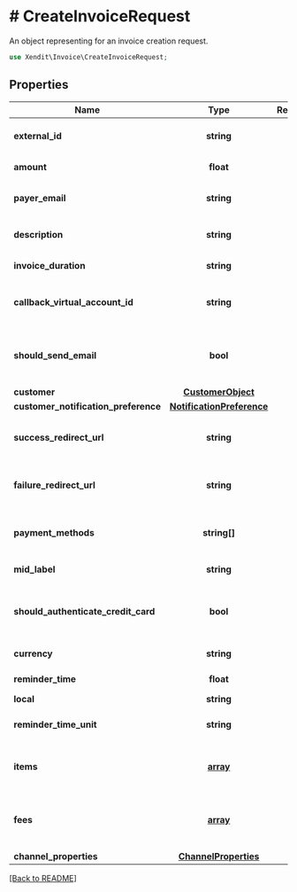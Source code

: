 # # CreateInvoiceRequest
An object representing for an invoice creation request.

```php
use Xendit\Invoice\CreateInvoiceRequest;
```

## Properties

| Name | Type | Required | Description | Examples |
|------------|:-------------:|:-------------:|-------------|:-------------:|
| **external_id** | **string** | ☑️ | The external ID of the invoice. | null |
| **amount** | **float** | ☑️ | The invoice amount. | null |
| **payer_email** | **string** |  | The email address of the payer. | null |
| **description** | **string** |  | A description of the payment. | null |
| **invoice_duration** | **string** |  | The duration of the invoice. | null |
| **callback_virtual_account_id** | **string** |  | The ID of the callback virtual account. | null |
| **should_send_email** | **bool** |  | Indicates whether email notifications should be sent. | null |
| **customer** | [**CustomerObject**](CustomerObject.md) |  |  | null |
| **customer_notification_preference** | [**NotificationPreference**](NotificationPreference.md) |  |  | null |
| **success_redirect_url** | **string** |  | The URL to redirect to on successful payment. | null |
| **failure_redirect_url** | **string** |  | The URL to redirect to on payment failure. | null |
| **payment_methods** | **string[]** |  | An array of available payment methods. | null |
| **mid_label** | **string** |  | The middle label. | null |
| **should_authenticate_credit_card** | **bool** |  | Indicates whether credit card authentication is required. | null |
| **currency** | **string** |  | The currency of the invoice. | null |
| **reminder_time** | **float** |  | The reminder time. | null |
| **local** | **string** |  | The local. | null |
| **reminder_time_unit** | **string** |  | The unit of the reminder time. | null |
| **items** | [**array**](InvoiceItem.md) |  | An array of items included in the invoice. | null |
| **fees** | [**array**](InvoiceFee.md) |  | An array of fees associated with the invoice. | null |
| **channel_properties** | [**ChannelProperties**](ChannelProperties.md) |  |  | null |


[[Back to README]](../../README.md)
